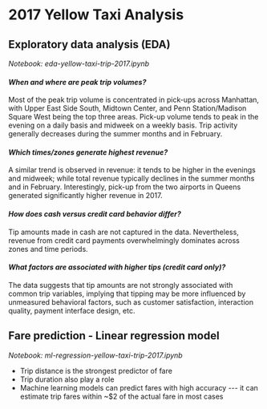 # 2017 Yellow Taxi Analysis

## Exploratory data analysis (EDA)

*Notebook: eda-yellow-taxi-trip-2017.ipynb*

#### *When and where are peak trip volumes?*
Most of the peak trip volume is concentrated in pick-ups across Manhattan, with Upper East Side South, Midtown Center, and Penn Station/Madison Square West being the top three areas. Pick-up volume tends to peak in the evening on a daily basis and midweek on a weekly basis. Trip activity generally decreases during the summer months and in February.

#### *Which times/zones generate highest revenue?*
A similar trend is observed in revenue: it tends to be higher in the evenings and midweek; while total revenue typically declines in the summer months and in February. Interestingly, pick-up from the two airports in Queens generated significantly higher revenue in 2017.

#### *How does cash versus credit card behavior differ?*
Tip amounts made in cash are not captured in the data. Nevertheless, revenue from credit card payments overwhelmingly dominates across zones and time periods.

#### *What factors are associated with higher tips (credit card only)?*
The data suggests that tip amounts are not strongly associated with common trip variables, implying that tipping may be more influenced by unmeasured behavioral factors, such as customer satisfaction, interaction quality, payment interface design, etc.

## Fare prediction - Linear regression model

*Notebook: ml-regression-yellow-taxi-trip-2017.ipynb*

- Trip distance is the strongest predictor of fare
- Trip duration also play a role
- Machine learning models can predict fares with high accuracy --- it can estimate trip fares within ~$2 of the actual fare in most cases


